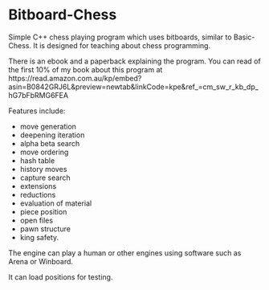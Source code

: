 # Bitboard-Chess
Simple C++ chess playing program which uses bitboards, similar to Basic-Chess.
It is designed for teaching about chess programming.
<p>
There is an ebook and a paperback explaining the program.
You can read of the first 10% of my book about this program at
https://read.amazon.com.au/kp/embed?asin=B0842GRJ6L&preview=newtab&linkCode=kpe&ref_=cm_sw_r_kb_dp_hG7bFbRMG6FEA
<p>
Features include: 
<ul>
<li>move generation
<li>deepening iteration
<li>alpha beta search
<li>move ordering
<li>hash table
<li>history moves
<li>capture search
<li>extensions
<li>reductions
<li>evaluation of material 
<li>piece position 
<li>open files
<li>pawn structure
<li>king safety.
</ul>
<p>
The engine can play a human or other engines using software such as Arena or Winboard.

It can load positions for testing.
